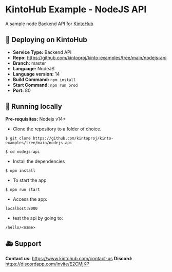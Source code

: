 # KintoHub Example - NodeJS API

A sample node Backend API for [KintoHub](https://kintohub.com)

## :rocket: Deploying on KintoHub

- **Service Type:** Backend API
- **Repo:** https://github.com/kintoproj/kinto-examples/tree/main/nodejs-api
- **Branch:** master
- **Language:** NodeJS
- **Language version:** 14
- **Build Command:** `npm install`
- **Start Command:** `npm run prod`
- **Port:** 80

## :hammer: Running locally

**Pre-requisites:** Nodejs v14+

- Clone the repository to a folder of choice.

```
$ git clone https://github.com/kintoproj/kinto-examples/tree/main/nodejs-api

$ cd nodejs-api
```

- Install the dependencies

```
$ npm install
```

- To start the app

```
$ npm run start
```
 
- Access the app:
```
localhost:8000
```

- test the api by going to:
```
/hello/<name>
```

## :ambulance: Support

**Contact us:** https://www.kintohub.com/contact-us
**Discord:** https://discordapp.com/invite/E2CMjKP
